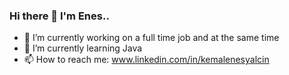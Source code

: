 ### Hi there 👋 I'm Enes..



- 🔭 I’m currently working on a full time job and at the same time
- 🌱 I’m currently learning Java
- 📫 How to reach me:
 www.linkedin.com/in/kemalenesyalcin

